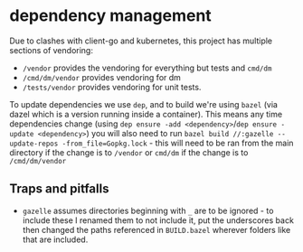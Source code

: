 # dependency management
Due to clashes with client-go and kubernetes, this project has multiple sections of vendoring:
- `/vendor` provides the vendoring for everything but tests and `cmd/dm`
- `/cmd/dm/vendor` provides vendoring for dm
- `/tests/vendor` provides vendoring for unit tests.

To update dependencies we use `dep`, and to build we're using `bazel` (via dazel which is a version running inside a container). This means any time dependencies change (using `dep ensure -add <dependency>`/`dep ensure -update <dependency>`) you will also need to run `bazel build //:gazelle -- update-repos -from_file=Gopkg.lock` - this will need to be ran from the main directory if the change is to `/vendor` or `cmd/dm` if the change is to `/cmd/dm/vendor`

## Traps and pitfalls
- `gazelle` assumes directories beginning with `_` are to be ignored - to include these I renamed them to not include it, put the underscores back then changed the paths referenced in `BUILD.bazel` wherever folders like that are included.

